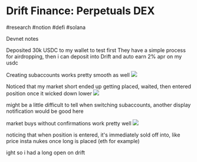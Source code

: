 # Drift Finance: Perpetuals DEX
#research #notion #defi #solana 

Devnet notes

Deposited 30k USDC to my wallet to test first
They have a simple process for airdropping, then i can deposit into Drift and auto earn 2% apr on my usdc

Creating subaccounts works pretty smooth as well
![](Pasted%20image%2020221012171726.png)

Noticed that my market short ended up getting placed, waited, then entered position once it wicked down lower
![](Pasted%20image%2020221012172319.png)

might be a little difficult to tell when switching subaccounts, another display notification would be good here

market buys without confirmations work pretty well
![](Pasted%20image%2020221012172445.png)

noticing that when position is entered, it's immediately sold off into, like price insta nukes once long is placed (eth for example)

ight so i had a long open on drift